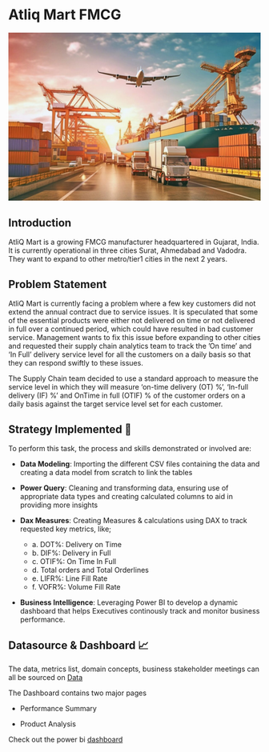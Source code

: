 # Atliq Mart FMCG
![Atliq Mart](https://github.com/Ben-Joan/Atliq-Mart-FMCG/blob/main/Img/AdobeStock_604881201-scaled.jpeg)

## Introduction
AtliQ Mart is a growing FMCG manufacturer headquartered in Gujarat, India. It is currently operational in three cities Surat, Ahmedabad and Vadodra. They want to expand to other metro/tier1 cities in the next 2 years.

## Problem Statement
AtliQ Mart is currently facing a problem where a few key customers did not extend the annual contract due to service issues. It is speculated that some of the essential products were either not delivered on time or not delivered in full over a continued period, which could have resulted in bad customer service. Management wants to fix this issue before expanding to other cities and requested their supply chain analytics team to track the ’On time’ and ‘In Full’ delivery service level for all the customers on a daily basis so that they can respond swiftly to these issues.

The Supply Chain team decided to use a standard approach to measure the service level in which they will measure ‘on-time delivery (OT) %’, ‘In-full delivery (IF) %’ and OnTime in full (OTIF) % of the customer orders on a daily basis against the target service level set for each customer.

## Strategy Implemented 🎯 
To perform this task, the process and skills demonstrated or involved are:

- **Data Modeling**: Importing the different CSV files containing the data and creating a data model from scratch to link the tables 
    
- **Power Query**: Cleaning and transforming data, ensuring use of appropriate data types and creating calculated columns to aid in providing more insights
    
- **Dax Measures**: Creating Measures & calculations using DAX to track requested key metrics, like;
  - a. DOT%: Delivery on Time
  - b. DIF%: Delivery in Full
  - c. OTIF%: On Time In Full
  - d. Total orders and Total Orderlines
  - e. LIFR%: Line Fill Rate
  - f. VOFR%: Volume Fill Rate
        
- **Business Intelligence**: Leveraging Power BI to develop a dynamic dashboard that helps Executives continously track and monitor business performance.

 
## Datasource & Dashboard 📈
The data, metrics list, domain concepts, business stakeholder meetings can all be sourced on [Data](https://github.com/Ben-Joan/Atliq-Mart-FMCG/tree/main/Data)

The Dashboard contains two major pages
   - Performance Summary

   - Product Analysis
     
Check out the power bi [dashboard](https://app.powerbi.com/view?r=eyJrIjoiOTBhYWVhZGItZDdhMC00NmZiLWI2Y2UtNDA3N2I3NjVjOGYyIiwidCI6IjczMDc4ZWNkLWYzM2UtNDQxYy05ODYyLWVhZDdjNjFhNGU4MiJ9)

<!-- ## Insights 💡 -- >


